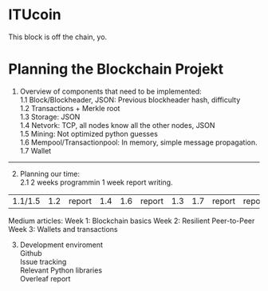 # ITUcoin
This block is off the chain, yo.

# Planning the Blockchain Projekt
1. Overview of components that need to be implemented:   
 1.1 Block/Blockheader, JSON: Previous blockheader hash, difficulty  
 1.2 Transactions + Merkle root   
 1.3 Storage: JSON  
 1.4 Netvork: TCP, all nodes know all the other nodes, JSON  
 1.5 Mining: Not optimized python guesses   
 1.6 Mempool/Transactionpool: In memory, simple message propagation.   
 1.7 Wallet   
 
 ---
 
2. Planning our time:   
 2.1 2 weeks programmin 1 week report writing.   
 
 | | | | | | | | | | | | |
 |-|-|-|-|-|-|-|-|-|-|-|-|
 |1.1/1.5|1.2|report|1.4|1.6|report|1.3|1.7|report|report|report|report|
 
 Medium articles:
  Week 1: Blockchain basics
  Week 2: Resilient Peer-to-Peer
  Week 3: Wallets and transactions
 
3. Development enviroment   
    Github  
    Issue tracking   
    Relevant Python libraries   
    Overleaf report    

